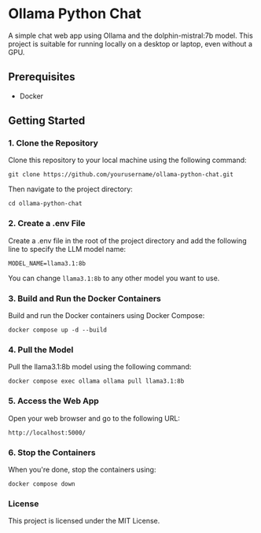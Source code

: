 # Ollama Python Chat

A simple chat web app using Ollama and the dolphin-mistral:7b model. This project is suitable for running locally on a desktop or laptop, even without a GPU.

## Prerequisites

- Docker

## Getting Started

### 1. Clone the Repository

Clone this repository to your local machine using the following command:

`git clone https://github.com/yourusername/ollama-python-chat.git`

Then navigate to the project directory:

`cd ollama-python-chat`

### 2. Create a .env File

Create a .env file in the root of the project directory and add the following line to specify the LLM model name:

`MODEL_NAME=llama3.1:8b`

You can change `llama3.1:8b` to any other model you want to use.


### 3. Build and Run the Docker Containers

Build and run the Docker containers using Docker Compose:

`docker compose up -d --build`

### 4. Pull the Model

Pull the llama3.1:8b model using the following command:

`docker compose exec ollama ollama pull llama3.1:8b`

### 5. Access the Web App

Open your web browser and go to the following URL:

`http://localhost:5000/`

### 6. Stop the Containers

When you're done, stop the containers using:

`docker compose down`

### License

This project is licensed under the MIT License.